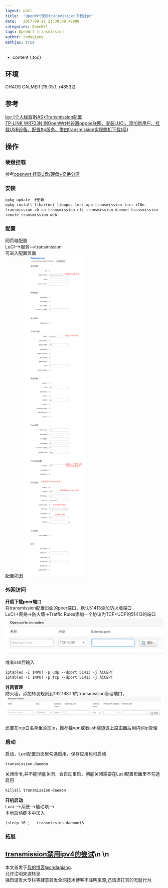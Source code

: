 ```yaml
---
layout: post
title:  "OpenWrt使用transmission下载挂pt"
date:   2017-09-12 21:39:00 +0800
categories: OpenWrt
tags: OpenWrt transmission 
author: cndaqiang
mathjax: true
---
```

* content
{:toc}





## 环境
CHAOS CALMER (15.05.1, r48532)
## 参考
[byr [个人经验]NAS+Transmission配置](http://bt.byr.cn/forums.php?action=viewtopic&forumid=9&topicid=7422)<br>
[TP-LINK WR703N 刷OpenWrt并设置pppoe联网、安装LUCI、添加新用户、挂载USB设备、配置ftp服务、借由transmission实现脱机下载(续)](http://www.xuebuyuan.com/1814574.html)
## 操作
### 硬盘挂载
参考[openwrt 挂载U盘/硬盘+交换分区](http://www.jianshu.com/p/adff41e500d8)
### 安装
```
opkg update  #更新
opkg install libartnet libopus luci-app-transmission luci-i18n-transmission-zh-cn transmission-cli transmission-daemon transmission-remote transmission-web 
```
### 配置
网页端配置
<br>LuCI-->服务-->transmission 
<br>可进入配置页面 
<br>配置如图
![](/uploads/2017/09/tr1.png)
### 外网访问
**开启下载peer端口**
<br>将transmission配置页面的peer端口，默认51413添加防火墙端口
<br>LuCI->网络->防火墙->Traffic Rules添加一个协议为TCP+UDP的51413的端口
![](/uploads/2017/09/tr2.webp)


或者ssh后输入
```
iptables -I INPUT -p udp --dport 51413 -j ACCEPT
iptables -I INPUT -p tcp --dport 51413 -j ACCEPT
```
**外网管理**
<br>防火墙，添加转发规则到192.168.1.1的transmission管理端口，
![](/uploads/2017/09/tr3.webp )

还要在rcp白名单里添加ip，推荐挂vpn或者ssh隧道连上路由器后用内网ip管理

### 启动
启动，Luci配置页面里勾选启用，保存应用也可启动
```
transmission-daemon 
```
关闭命令,并不能彻底关闭，会自动重启，彻底关闭需要在Luci配置页面里不勾选启用
```
killall transmission-daemon 
```
**开机启动**
<br>Luci -->系统-->启动项-->
<br>本地启动脚本中加入
```
(sleep 16 ;   transmission-daemon)&
```

### 拓展
[transmission禁用ipv4的尝试](http://www.jianshu.com/p/7a8daf7cec4c)\n
\n
------
本文首发于[我的博客@cndaqiang](https://cndaqiang.github.io/).<br>
允许注明来源转发.<br>
强烈谴责大专栏等肆意转发全网技术博客不注明来源,还请求打赏的无耻行为.
